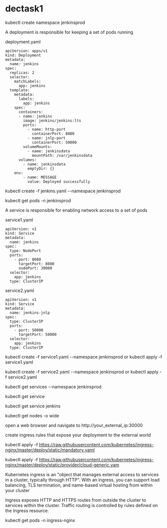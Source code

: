 # dectask1


kubectl create namespace jenkinsprod

A deployment is responsible for keeping a set of pods running


deployment.yaml


```
apiVersion: apps/v1
kind: Deployment
metadata:
  name: jenkins
spec:
  replicas: 2
  selector:
    matchLabels:
      app: jenkins
  template:
    metadata:
      labels:
        app: jenkins
    spec:
      containers:
      - name: jenkins
        image: jenkins/jenkins:lts
        ports:
          - name: http-port
            containerPort: 8080
          - name: jnlp-port
            containerPort: 50000
        volumeMounts:
          - name: jenkinsdata
            mountPath: /var/jenkinsdata
      volumes:
        - name: jenkinsdata
          emptyDir: {}	  
	env:
        - name: MESSAGE
          value: Deployed successfully

```




kubectl create -f jenkins.yaml --namespace jenkinsprod

kubectl get pods -n jenkinsprod




A service is responsible for enabling network access to a set of pods

service1.yaml

```
apiVersion: v1
kind: Service
metadata:
  name: jenkins
spec:
  type: NodePort
  ports:
    - port: 8080
      targetPort: 8080
      nodePort: 30000
  selector:
    app: jenkins
  type: ClusterIP

```

service2.yaml

```
apiVersion: v1
kind: Service
metadata:
  name: jenkins-jnlp
spec:
  type: ClusterIP
  ports:
    - port: 50000
      targetPort: 50000
  selector:
    app: jenkins
  type: ClusterIP

```

kubectl create -f service1.yaml --namespace jenkinsprod  or kubectl apply -f service1.yaml

kubectl create -f service2.yaml --namespace jenkinsprod  or kubectl apply -f service2.yaml

kubectl get services --namespace jenkinsprod

kubectl get service 

kubectl get service jenkins

kubectl get nodes -o wide

open a web browser and navigate to http://your_external_ip:30000



 create ingress rules that expose your deployment to the external world
 
 kubectl apply -f https://raw.githubusercontent.com/kubernetes/ingress-nginx/master/deploy/static/mandatory.yaml
 
 kubectl apply -f https://raw.githubusercontent.com/kubernetes/ingress-nginx/master/deploy/static/provider/cloud-generic.yam
 
Kubernetes ingress is an "object that manages external access to services in a cluster, typically through HTTP". With an ingress, you can support load balancing, TLS termination, and name-based virtual hosting from within your cluster

Ingress exposes HTTP and HTTPS routes from outside the cluster to services within the cluster. Traffic routing is controlled by rules defined on the Ingress resource.

kubectl get pods -n ingress-nginx
